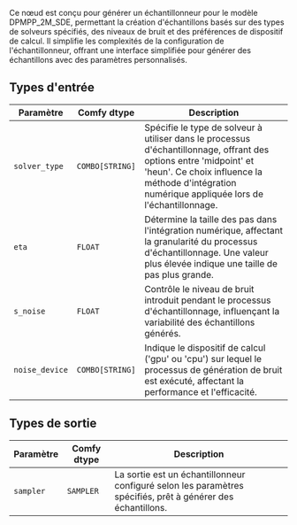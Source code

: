 
Ce nœud est conçu pour générer un échantillonneur pour le modèle DPMPP_2M_SDE, permettant la création d'échantillons basés sur des types de solveurs spécifiés, des niveaux de bruit et des préférences de dispositif de calcul. Il simplifie les complexités de la configuration de l'échantillonneur, offrant une interface simplifiée pour générer des échantillons avec des paramètres personnalisés.
## Types d'entrée

| Paramètre       | Comfy dtype | Description                                                                 |
|-----------------|-------------|-----------------------------------------------------------------------------|
| `solver_type`   | `COMBO[STRING]` | Spécifie le type de solveur à utiliser dans le processus d'échantillonnage, offrant des options entre 'midpoint' et 'heun'. Ce choix influence la méthode d'intégration numérique appliquée lors de l'échantillonnage. |
| `eta`           | `FLOAT`     | Détermine la taille des pas dans l'intégration numérique, affectant la granularité du processus d'échantillonnage. Une valeur plus élevée indique une taille de pas plus grande. |
| `s_noise`       | `FLOAT`     | Contrôle le niveau de bruit introduit pendant le processus d'échantillonnage, influençant la variabilité des échantillons générés. |
| `noise_device`  | `COMBO[STRING]` | Indique le dispositif de calcul ('gpu' ou 'cpu') sur lequel le processus de génération de bruit est exécuté, affectant la performance et l'efficacité. |

## Types de sortie

| Paramètre       | Comfy dtype | Description                                                                 |
|-----------------|-------------|-----------------------------------------------------------------------------|
| `sampler`       | `SAMPLER`   | La sortie est un échantillonneur configuré selon les paramètres spécifiés, prêt à générer des échantillons. |